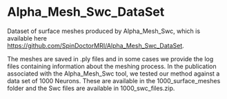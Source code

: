 # Alpha_Mesh_Swc_DataSet
Dataset of surface meshes produced by Alpha_Mesh_Swc, which is available here https://github.com/SpinDoctorMRI/Alpha_Mesh_Swc_DataSet.

The meshes are saved in .ply files and in some cases we provide the log files containing information about the meshing process. In the publication associated with the Alpha_Mesh_Swc tool, we tested our method against a data set of 1000 Neurons. These are available in the 1000_surface_meshes folder and the Swc files are available in 1000_swc_files.zip.
